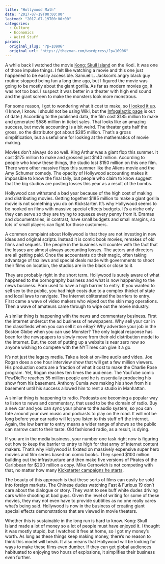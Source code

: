 ```yaml
---
title: "Hollywood Math"
date: "2017-07-19T00:00:00"
lastmod: "2017-07-19T00:00:00"
categories:
  - Culture
  - Economics
  - Weird Stuff
params:
  original_slug: "?p=10906"
  original_url: "https://thezman.com/wordpress/?p=10906"
---
```


A while back I watched the movie <a
href="https://www.google.com/url?sa=t&amp;rct=j&amp;q=&amp;esrc=s&amp;source=web&amp;cd=1&amp;cad=rja&amp;uact=8&amp;ved=0ahUKEwiE1LXm4JbVAhXEOD4KHWohDXgQFggoMAA&amp;url=http%3A%2F%2Fwww.imdb.com%2Ftitle%2Ftt3731562%2F&amp;usg=AFQjCNGIyIIBKrtCk17uZbw0wYiUILjJzQ"
rel="noopener" target="_blank">Kong: Skull Island</a> on the Kodi. It
was one of those impulse things. I felt like watching a movie and this
one just happened to be easily accessible. Samuel L. Jackson’s angry
black guy routine stopped being fun a long time ago, but I figured the
movie was going to be mostly about the giant gorilla. As far as modern
movies go, it was not too bad. I suspect it was better in a theater with
high end sound and the giant screen to make the monsters look more
monstrous.

For some reason, I got to wondering what it cost to make, so
<a href="https://en.wikipedia.org/wiki/Kong:_Skull_Island"
rel="noopener" target="_blank">I looked it up</a>. (I know, I know. I
should not be using Wiki, but the
<a href="https://infogalactic.com/info/Kong:_Skull_Island"
rel="noopener" target="_blank">Infogalactic page</a> is out of date.)
According to the published data, the film cost $185 million to make and
generated $586 million in ticket sales. That looks like an amazing
success, but movie accounting is a bit weird. The theater gets half the
gross, so the distributor got about $285 million. That’s a gross
simplification, but a useful one for looking at the mathematics of movie
making.

Movies don’t always do so well. King Arthur was a giant flop this
summer. It cost $175 million to make and grossed just $140 million.
According to people who know these things, the studio lost $150 million
on this one film. There were other massive flops this summer like the
Aliens movie and the Amy Schumer comedy. The opacity of Hollywood
accounting makes it impossible to know the final tally, but people who
claim to know suggest that the big studios are posting losses this year
as a result of the bombs.

Hollywood can withstand a bad year because of the high cost of making
and distributing movies. Getting together $185 million to make a giant
gorilla movie is not something you do on Kickstarter. It’s why Hollywood
seems to be hooked on films with massive special effects budgets. It’s a
niche only they can serve so they are trying to squeeze every penny from
it. Dramas and documentaries, in contrast, have small budgets and small
margins, so lots of small players can fight for those customers.

A common complaint about Hollywood is that they are not investing in new
ideas and original scripts. Instead it is comic book movies, remakes of
old films and sequels. The people in the business will counter with the
fact that the losses are almost always accounting losses. The actors and
directors are all getting paid. Once the accountants do their magic,
often taking advantage of tax laws and special deals made with
governments to shoot their films on location, the studios are in the
black or close to it.

They are probably right in the short term. Hollywood is surely aware of
what happened to the pornography business and what is now happening to
the news business. Porn used to have a high barrier to entry. If you
wanted to sell sex to the public, you had high costs due to a complex
thicket of state and local laws to navigate. The Internet obliterated
the barriers to entry. First came a wave of video makers who wiped out
the skin mag operations. Then a wave of amateurs came through to wipe
out the movie industry.

A similar thing is happening with the news and commentary business.
First the internet undercut the ad business of newspapers. Why sell your
car in the classifieds when you can sell it on eBay? Why advertise your
job in the Boston Globe when you can use Monster? The only logical
response has been for the newspapers to slowly move from their old
distribution model to the internet. But, the cost of putting up a
website is near zero now so anyone wishing to compete with the NYTimes
can give it a go.

It’s not just the legacy media. Take a look at on-line audio and video.
Joe Rogan does a one hour interview show that will get a few million
viewers. His production costs are a fraction of what it cost to make the
Charlie Rose program. Yet, Rogan reaches ten times the audience. The
YouTube comic PewDiePie reaches 55 million people and he is essentially
producing his show from his basement. Anthony Cumia *was* making his
show from his basement until his success allowed him to rent a studio in
Manhattan.

A similar thing is happening to radio. Podcasts are becoming a popular
way to listen to news and commentary, that used to be the domain of
radio. Buy a new car and you can sync your phone to the audio system, so
you can tote around your own music and podcasts to play on the road. It
will not be long before your car radio will let you listen to this stuff
off the internet. Again, the low barrier to entry means a wider range of
shows so the public can narrow cast to their taste. Old fashioned radio,
as a result, is dying.

If you are in the media business, your number one task right now is
figuring out how to keep the barrier to entry to high for that army of
internet content makers. That’s why Hollywood is fixated on massively
expensive super hero movies and film series based on comic books. They
spend $100 million building out the infrastructure and then make five
versions of Pirates of the Caribbean for $200 million a copy. Mike
Cernovich is not competing with that, no matter how many
<a href="https://www.kickstarter.com/projects/1494748038/hoaxed"
rel="noopener" target="_blank">Kickstarter campaigns he starts</a>.

The beauty of this approach is that these sorts of films can easily be
sold into foreign markets. The Chinese dudes watching Fast & Furious 19
don’t care about the dialogue or story. They want to see buff white
dudes driving cars while shooting at bad guys. Given the level of
writing for some of these movies, they may not even have to provide
subtitles as no one really cares what’s being said. Hollywood is now in
the business of creating giant special effects demonstrations that are
viewed in movie theaters.

Whether this is sustainable in the long run is hard to know. Kong: Skull
Island made a lot of money so a lot of people must have enjoyed it. I
thought it was mostly stupid, but I watched it free at home, so I got my
money’s worth. As long as these things keep making money, there’s no
reason to think this model will break. It also means that Hollywood will
be looking for ways to make these films even dumber. If they can get
global audiences habituated to enjoying two hours of explosions, it
simplifies their business even further.
